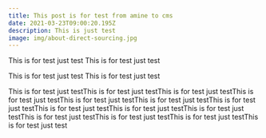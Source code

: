 ```yaml
---
title: This post is for test from amine to cms
date: 2021-03-23T09:00:20.195Z
description: This is just test
image: img/about-direct-sourcing.jpg
---
```

This is for test just test This is for test just test

This is for test just test This is for test just test

This is for test just testThis is for test just testThis is for test just testThis is for test just testThis is for test just testThis is for test just testThis is for test just testThis is for test just testThis is for test just testThis is for test just testThis is for test just testThis is for test just testThis is for test just testThis is for test just test
